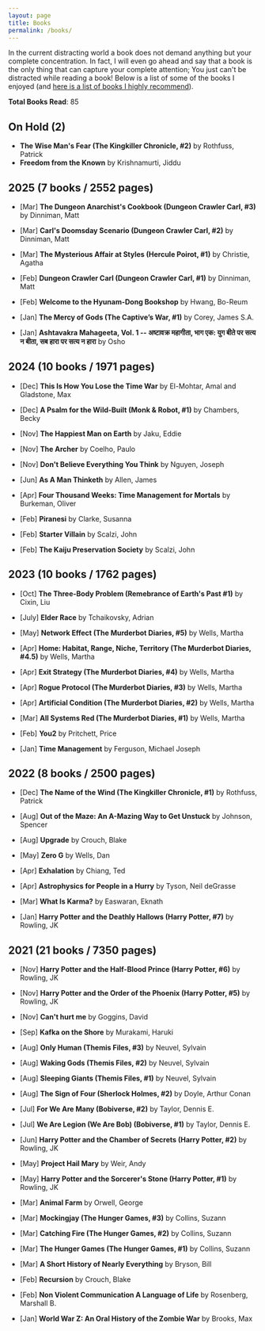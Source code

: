 ```yaml
---
layout: page
title: Books
permalink: /books/
---
```

In the current distracting world a book does not demand anything but your complete concentration. In fact, I will even go ahead and say that a book is the only thing that can capture your complete attention; You just can't be distracted while reading a book!
Below is a list of some of the books I enjoyed (and [here is a list of books I highly recommend](/book_recomendations.md)).

**Total Books Read**: 85

## On Hold (2)
* **The Wise Man's Fear (The Kingkiller Chronicle, #2)** by Rothfuss, Patrick
* **Freedom from the Known** by Krishnamurti, Jiddu

## 2025 (7 books / 2552 pages)

* [Mar] **The Dungeon Anarchist's Cookbook (Dungeon Crawler Carl, #3)**  by Dinniman, Matt

* [Mar] **Carl's Doomsday Scenario (Dungeon Crawler Carl, #2)** by Dinniman, Matt
  
* [Mar] **The Mysterious Affair at Styles (Hercule Poirot, #1)** by Christie, Agatha

* [Feb] **Dungeon Crawler Carl (Dungeon Crawler Carl, #1)** by Dinniman, Matt
  
* [Feb] **Welcome to the Hyunam-Dong Bookshop** by Hwang, Bo-Reum

* [Jan] **The Mercy of Gods (The Captive’s War, #1)** by Corey, James S.A.

* [Jan] **Ashtavakra Mahageeta, Vol. 1 -- अष्टावक्र महागीता, भाग एक: युग बीते पर सत्य न बीता, सब हारा पर सत्य न हारा** by Osho

## 2024 (10 books / 1971 pages)
* [Dec] **This Is How You Lose the Time War** by El-Mohtar, Amal and Gladstone, Max
  
* [Dec] **A Psalm for the Wild-Built (Monk & Robot, #1)** by Chambers, Becky

* [Nov] **The Happiest Man on Earth** by Jaku, Eddie

* [Nov] **The Archer** by Coelho, Paulo

* [Nov] **Don't Believe Everything You Think** by Nguyen, Joseph

* [Jun] **As A Man Thinketh** by Allen, James
  
* [Apr] **Four Thousand Weeks: Time Management for Mortals** by Burkeman, Oliver 

* [Feb] **Piranesi** by Clarke, Susanna
  
* [Feb] **Starter Villain** by Scalzi, John

* [Feb] **The Kaiju Preservation Society** by Scalzi, John

## 2023 (10 books / 1762 pages)
* [Oct] **The Three-Body Problem (Remebrance of Earth's Past #1)** by Cixin, Liu

* [July] **Elder Race** by Tchaikovsky, Adrian

* [May] **Network Effect (The Murderbot Diaries, #5)** by Wells, Martha

* [Apr] **Home: Habitat, Range, Niche, Territory (The Murderbot Diaries, #4.5)** by Wells, Martha

* [Apr] **Exit Strategy (The Murderbot Diaries, #4)** by Wells, Martha

* [Apr] **Rogue Protocol (The Murderbot Diaries, #3)** by Wells, Martha

* [Apr] **Artificial Condition (The Murderbot Diaries, #2)** by Wells, Martha

* [Mar] **All Systems Red (The Murderbot Diaries, #1)** by Wells, Martha

* [Feb] **You2** by Pritchett, Price

* [Jan] **Time Management** by Ferguson, Michael Joseph

## 2022 (8 books / 2500 pages)
* [Dec] **The Name of the Wind (The Kingkiller Chronicle, #1)** by Rothfuss, Patrick

* [Aug] **Out of the Maze: An A-Mazing Way to Get Unstuck** by Johnson, Spencer

* [Aug] **Upgrade** by Crouch, Blake

* [May] **Zero G** by Wells, Dan

* [Apr] **Exhalation** by Chiang, Ted

* [Apr] **Astrophysics for People in a Hurry** by Tyson, Neil deGrasse

* [Mar] **What Is Karma?** by Easwaran, Eknath

* [Jan] **Harry Potter and the Deathly Hallows (Harry Potter, #7)** by Rowling, JK

## 2021 (21 books / 7350 pages)
* [Nov] **Harry Potter and the Half-Blood Prince (Harry Potter, #6)** by Rowling, JK

* [Nov] **Harry Potter and the Order of the Phoenix (Harry Potter, #5)** by Rowling, JK

* [Nov] **Can't hurt me** by Goggins, David 

* [Sep] **Kafka on the Shore** by Murakami, Haruki 

* [Aug] **Only Human (Themis Files, #3)** by Neuvel, Sylvain

* [Aug] **Waking Gods (Themis Files, #2)** by Neuvel, Sylvain

* [Aug] **Sleeping Giants (Themis Files, #1)** by Neuvel, Sylvain

* [Aug] **The Sign of Four (Sherlock Holmes, #2)** by Doyle, Arthur Conan 

* [Jul] **For We Are Many (Bobiverse, #2)** by Taylor, Dennis E.

* [Jul] **We Are Legion (We Are Bob) (Bobiverse, #1)** by Taylor, Dennis E.

* [Jun] **Harry Potter and the Chamber of Secrets (Harry Potter, #2)** by Rowling, JK

* [May] **Project Hail Mary** by Weir, Andy

* [May] **Harry Potter and the Sorcerer's Stone (Harry Potter, #1)** by Rowling, JK

* [Mar] **Animal Farm** by Orwell, George

* [Mar] **Mockingjay (The Hunger Games, #3)** by Collins, Suzann

* [Mar] **Catching Fire (The Hunger Games, #2)** by Collins, Suzann

* [Mar] **The Hunger Games (The Hunger Games, #1)** by Collins, Suzann

* [Mar] **A Short History of Nearly Everything** by  Bryson, Bill 

* [Feb] **Recursion** by Crouch, Blake

* [Feb] **Non Violent Communication A Language of Life** by Rosenberg, Marshall B.

* [Jan] **World War Z: An Oral History of the Zombie War** by Brooks, Max
